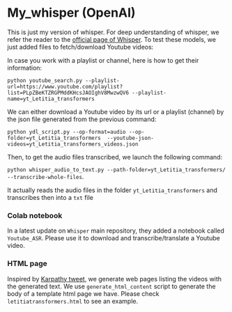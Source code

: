 # My_whisper (OpenAI)
This is just my version of whisper. For deep understanding of whisper, we refer the reader to the [official page of Whisper](https://github.com/openai/whisper). To test these models, we just added files to fetch/download Youtube videos:

In case you work with a playlist or channel, here is how to get their information:

``python youtube_search.py --playlist-url=https://www.youtube.com/playlist?list=PLpZBeKTZRGPMddKHcsJAOIghV8MwzwQV6 --playlist-name=yt_Letitia_transformers``

We can either download a Youtube video by its url or a playlist (channel) by the json file generated from the previous command:

``python ydl_script.py --op-format=audio --op-folder=yt_Letitia_transformers  --youtube-json-videos=yt_Letitia_transformers_videos.json ``

Then, to get the audio files transcribed, we launch the following command:

``python whisper_audio_to_text.py --path-folder=yt_Letitia_transformers/ --transcribe-whole-files``.

It actually reads the audio files in the folder `yt_Letitia_transformers` and transcribes then into a `txt` file 

### Colab notebook
In a latest update on `Whisper` main repository, they added a notebook called `Youtube_ASR`. Please use it to download and transcribe/translate a Youtube video.

### HTML page
Inspired by [Karpathy tweet](https://twitter.com/karpathy/status/1574501715990102016), we generate web pages listing the videos with the generated text. We use ``generate_html_content`` script to generate the body of a template html page we have. Please check `letitiatransformers.html` to see an example.


